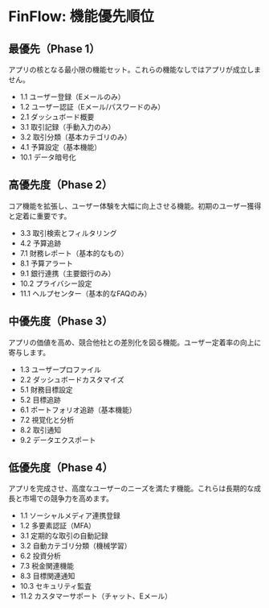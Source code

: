 # FinFlow: 機能優先順位

## 最優先（Phase 1）

アプリの核となる最小限の機能セット。これらの機能なしではアプリが成立しません。

- 1.1 ユーザー登録（Eメールのみ）
- 1.2 ユーザー認証（Eメール/パスワードのみ）
- 2.1 ダッシュボード概要
- 3.1 取引記録（手動入力のみ）
- 3.2 取引分類（基本カテゴリのみ）
- 4.1 予算設定（基本機能）
- 10.1 データ暗号化

## 高優先度（Phase 2）

コア機能を拡張し、ユーザー体験を大幅に向上させる機能。初期のユーザー獲得と定着に重要です。

- 3.3 取引検索とフィルタリング
- 4.2 予算追跡
- 7.1 財務レポート（基本的なもの）
- 8.1 予算アラート
- 9.1 銀行連携（主要銀行のみ）
- 10.2 プライバシー設定
- 11.1 ヘルプセンター（基本的なFAQのみ）

## 中優先度（Phase 3）

アプリの価値を高め、競合他社との差別化を図る機能。ユーザー定着率の向上に寄与します。

- 1.3 ユーザープロファイル
- 2.2 ダッシュボードカスタマイズ
- 5.1 財務目標設定
- 5.2 目標追跡
- 6.1 ポートフォリオ追跡（基本機能）
- 7.2 視覚化と分析
- 8.2 取引通知
- 9.2 データエクスポート

## 低優先度（Phase 4）

アプリを完成させ、高度なユーザーのニーズを満たす機能。これらは長期的な成長と市場での競争力を高めます。

- 1.1 ソーシャルメディア連携登録
- 1.2 多要素認証（MFA）
- 3.1 定期的な取引の自動記録
- 3.2 自動カテゴリ分類（機械学習）
- 6.2 投資分析
- 7.3 税金関連機能
- 8.3 目標関連通知
- 10.3 セキュリティ監査
- 11.2 カスタマーサポート（チャット、Eメール）

